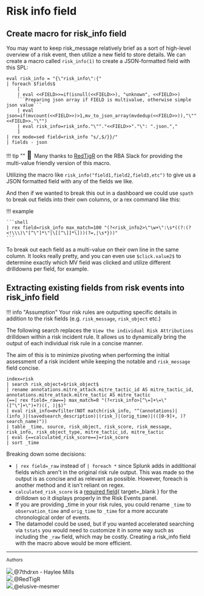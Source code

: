 # Risk info field

## Create macro for risk_info field

You may want to keep risk_message relatively brief as a sort of high-level overview of a risk event, then utilize a new field to store details. We can create a macro called `risk_info(1)` to create a JSON-formatted field with this SPL:

```shell linenums="1" title="Macro definition"
eval risk_info = "{\"risk_info\":{"
| foreach $fields$
    [
    | eval <<FIELD>>=if(isnull(<<FIELD>>), "unknown", <<FIELD>>)
    ```Preparing json array if FIELD is multivalue, otherwise simple json value```
    | eval json=if(mvcount(<<FIELD>>)>1,mv_to_json_array(mvdedup(<<FIELD>>)),"\"".<<FIELD>>."\"") 
    | eval risk_info=risk_info."\""."<<FIELD>>"."\": ".json.","
    ]
| rex mode=sed field=risk_info "s/,$/}}/"
| fields - json
```

!!! tip ""
    <span style="font-size: 1.5em">:raised_hands:  </span> Many thanks to [RedTigR](../contributing/contributors.md) on the RBA Slack for providing the multi-value friendly version of this macro.

Utilizing the macro like `risk_info("field1,field2,field3,etc")` to give us a JSON formatted field with any of the fields we like.

And then if we wanted to break this out in a dashboard we could use `spath` to break out fields into their own columns, or a rex command like this:

!!! example

    ```shell
    | rex field=risk_info max_match=100 "(?<risk_info2>\"\w+\":\s*((?:(?<!\\\)\"[^\"]*\"|\[[^\]]*\]))(?=,|\s*}))"
    ```

To break out each field as a multi-value on their own line in the same column. It looks really pretty, and you can even use `$click.value2$` to determine exactly which MV field was clicked and utilize different drilldowns per field, for example.

## Extracting existing fields from risk events into risk_info field

!!! info "Assumption"
    Your risk rules are outputting specific details in addition to the risk fields (e.g. `risk_message`, `risk_object` etc.)

The following search replaces the `View the individual Risk Attributions` drilldown within a risk incident rule. It allows us to dynamically bring the output of each individual risk rule in a concise manner.

The aim of this is to minimize pivoting when performing the initial assessment of a risk incident while keeping the notable and `risk_message` field concise.

``` shell linenums="1"
index=risk
| search risk_object=$risk_object$
| rename annotations.mitre_attack.mitre_tactic_id AS mitre_tactic_id, annotations.mitre_attack.mitre_tactic AS mitre_tactic
{==| rex field=_raw==} max_match=0 "(?<risk_info>[^\=]+\=\"([^\"]+\")+?)((, )|$)"
| eval risk_info=mvfilter(NOT match(risk_info, "^(annotations)|(info_)|(savedsearch_description)|(risk_)|(orig_time)|(([0-9]+, )?search_name)"))
| table _time, source, risk_object, risk_score, risk_message, risk_info, risk_object_type, mitre_tactic_id, mitre_tactic
| eval {==calculated_risk_score==}=risk_score
| sort _time
```

Breaking down some decisions:

- `| rex field=_raw` instead of `| foreach *` since Splunk adds in additional fields which aren't in the original risk rule output. This was made so the output is as concise and as relevant as possible. However, foreach is another method and it isn't reliant on regex.
- `calculated_risk_score` is a [required field](https://docs.splunk.com/Documentation/ES/latest/User/Triagenotableevents#Use_custom_risk_notables_to_identify_threats){ target=_blank } for the drilldown so it displays properly in the Risk Events panel.
- If you are providing _time in your risk rules, you could rename `_time` to `observation_time` and `orig_time` to `_time` for a more accurate chronological order of events.
- The datamodel could be used, but if you wanted accelerated searching via `tstats` you would need to customize it in some way such as including the `_raw` field, which may be costly. Creating a risk_info field with the macro above would be more efficient.

---
<small>Authors</small>

<div class="zts-tooltip">
    <a class="zts-author" href="../../contributing/contributors/" target="_blank" alt="7thdrxn - Haylee Mills">
        <img class="github-avatar" src="https://avatars.githubusercontent.com/u/12771156?v=4){ class="github-avatar"/>
    </a>
    <span class="zts-tooltip-text">@7thdrxn - Haylee Mills</span>
</div>
<div class="zts-tooltip">
    <a class="zts-author" href="../../contributing/contributors/" target="_blank" alt="RedTigR">
        <img class="github-avatar" src="https://ca.slack-edge.com/TLRQHBNKD-UUHMZ9CL8-0e1195c46b5b-512"/>
    </a>
    <span class="zts-tooltip-text">@RedTigR</span>
</div>
<div class="zts-tooltip">
    <a class="zts-author" href="../../contributing/contributors/" target="_blank" alt="elusive-mesmer">
        <img class="github-avatar" src="https://avatars.githubusercontent.com/u/117061618?v=4){ class="github-avatar"/>
    </a>
    <span class="zts-tooltip-text">@elusive-mesmer</span>
</div>